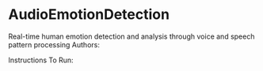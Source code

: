 # AudioEmotionDetection
Real-time human emotion detection and analysis through voice and speech pattern processing
Authors: 

Instructions To Run:
